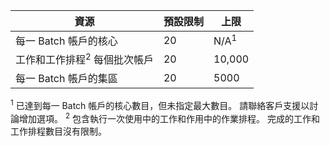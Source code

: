 資源|預設限制|上限
---|---|---
每一 Batch 帳戶的核心|20|N/A<sup>1</sup>
工作和工作排程<sup>2</sup> 每個批次帳戶|20|10,000
每一 Batch 帳戶的集區|20|5000

<sup>1</sup> 已達到每一 Batch 帳戶的核心數目，但未指定最大數目。 請聯絡客戶支援以討論增加選項。
<sup>2</sup> 包含執行一次使用中的工作和作用中的作業排程。 完成的工作和工作排程數目沒有限制。

